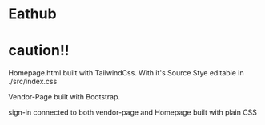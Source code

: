 # Eathub

# caution!!
Homepage.html built with TailwindCss.
With it's Source Stye editable in ./src/index.css

Vendor-Page built with Bootstrap.

sign-in connected to both vendor-page and Homepage 
built with plain CSS